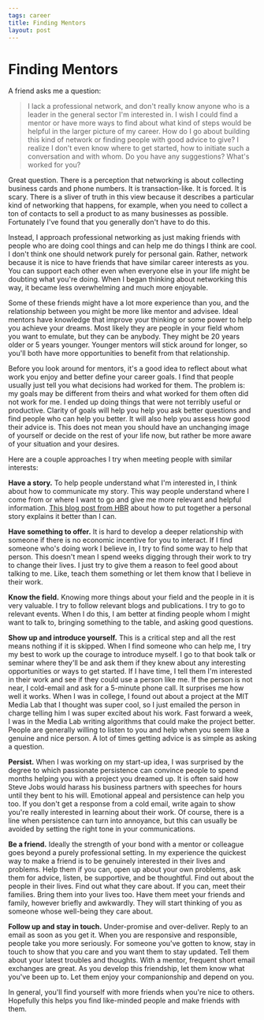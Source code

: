 ```yaml
--- 
tags: career
title: Finding Mentors
layout: post
---
```


# Finding Mentors

A friend asks me a question:

> I lack a professional network, and don't really know anyone who is a leader in the general sector I'm interested in. I wish I could find a mentor or have more ways to find about what kind of steps would be helpful in the larger picture of my career. How do I go about building this kind of network or finding people with good advice to give? I realize I don't even know where to get started, how to initiate such a conversation and with whom. Do you have any suggestions? What's worked for you? 

Great question. There is a perception that networking is about collecting business cards and phone numbers. It is transaction-like. It is forced. It is scary. There is a sliver of truth in this view because it describes a particular kind of networking that happens, for example, when you need to collect a ton of contacts to sell a product to as many businesses as possible. Fortunately I've found that you generally don't have to do this. 

Instead, I approach professional networking as just making friends with people who are doing cool things and can help me do things I think are cool. I don't think one should network purely for personal gain. Rather, network because it is nice to have friends that have similar career interests as you. You can support each other even when everyone else in your life might be doubting what you're doing. When I began thinking about networking this way, it became less overwhelming and much more enjoyable. 

Some of these friends might have a lot more experience than you, and the relationship between you might be more like mentor and advisee. Ideal mentors have knowledge that improve your thinking or some power to help you achieve your dreams. Most likely they are people in your field whom you want to emulate, but they can be anybody. They might be 20 years older or 5 years younger. Younger mentors will stick around for longer, so you'll both have more opportunities to benefit from that relationship. 

Before you look around for mentors, it's a good idea to reflect about what work you enjoy and better define your career goals. I find that people usually just tell you what decisions had worked for them. The problem is: my goals may be different from theirs and what worked for them often did not work for me. I ended up doing things that were not terribly useful or productive. Clarity of goals will help you help you ask better questions and find people who can help you better. It will also help you assess how good their advice is. This does not mean you should have an unchanging image of yourself or decide on the rest of your life now, but rather be more aware of your situation and your desires. 

Here are a couple approaches I try when meeting people with similar interests:

__Have a story.__ To help people understand what I'm interested in, I think about how to communicate my story. This way people understand where I come from or where I want to go and give me more relevant and helpful information. [This blog post from HBR][1] about how to put together a personal story explains it better than I can. 

[1]: http://blogs.hbr.org/cs/2013/02/younger_workers_need_a_career_narrative.html

__Have something to offer.__ It is hard to develop a deeper relationship with someone if there is no economic incentive for you to interact. If I find someone who's doing work I believe in, I try to find some way to help that person. This doesn't mean I spend weeks digging through their work to try to change their lives. I just try to give them a reason to feel good about talking to me. Like, teach them something or let them know that I believe in their work. 

__Know the field.__ Knowing more things about your field and the people in it is very valuable. I try to follow relevant blogs and publications. I try to go to relevant events. When I do this, I am better at finding people whom I might want to talk to, bringing something to the table, and asking good questions. 

__Show up and introduce yourself.__ This is a critical step and all the rest means nothing if it is skipped. When I find someone who can help me, I try my best to work up the courage to introduce myself. I go to that book talk or seminar where they'll be and ask them if they knew about any interesting opportunities or ways to get started. If I have time, I tell them I'm interested in their work and see if they could use a person like me. If the person is not near, I cold-email and ask for a 5-minute phone call. It surprises me how well it works. When I was in college, I found out about a project at the MIT Media Lab that I thought was super cool, so I just emailed the person in charge telling him I was super excited about his work. Fast forward a week, I was in the Media Lab writing algorithms that could make the project better. People are generally willing to listen to you and help when you seem like a genuine and nice person. A lot of times getting advice is as simple as asking a question. 

__Persist.__ When I was working on my start-up idea, I was surprised by the degree to which passionate persistence can convince people to spend months helping you with a project you dreamed up. It is often said how Steve Jobs would harass his business partners with speeches for hours until they bent to his will. Emotional appeal and persistence can help you too. If you don't get a response from a cold email, write again to show you're really interested in learning about their work. Of course, there is a line when persistence can turn into annoyance, but this can usually be avoided by setting the right tone in your communications.  

__Be a friend.__ Ideally the strength of your bond with a mentor or colleague goes beyond a purely professional setting. In my experience the quickest way to make a friend is to be genuinely interested in their lives and problems. Help them if you can, open up about your own problems, ask them for advice, listen, be supportive, and be thoughtful. Find out about the people in their lives. Find out what they care about. If you can, meet their families. Bring them into your lives too. Have them meet your friends and family, however briefly and awkwardly. They will start thinking of you as someone whose well-being they care about. 

__Follow up and stay in touch.__ Under-promise and over-deliver. Reply to an email as soon as you get it. When you are responsive and responsible, people take you more seriously. For someone you've gotten to know, stay in touch to show that you care and you want them to stay updated. Tell them about your latest troubles and thoughts. With a mentor, frequent short email exchanges are great. As you develop this friendship, let them know what you've been up to. Let them enjoy your companionship and depend on you. 

In general, you'll find yourself with more friends when you're nice to others. Hopefully this helps you find like-minded people and make friends with them. 